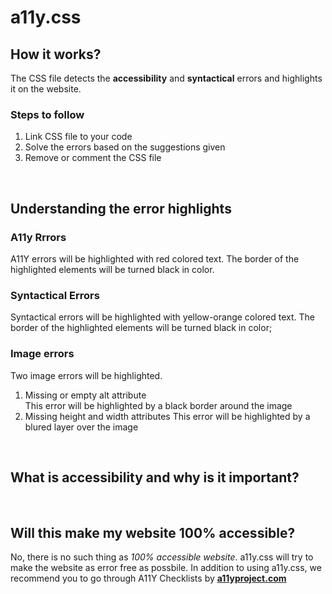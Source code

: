 # a11y.css

## How it works?
The CSS file detects the <b>accessibility</b> and <b>syntactical</b> errors and highlights it on the website.    

### Steps to follow
1. Link CSS file to your code
2. Solve the errors based on the suggestions given
3. Remove or comment the CSS file   

<br>

## Understanding the error highlights
### A11y Rrrors
A11Y errors will be highlighted with red colored text. The border of the highlighted elements will be turned black in color. 

### Syntactical Errors
Syntactical errors will be highlighted with yellow-orange colored text. The border of the highlighted elements will be turned black in color;

### Image errors
Two image errors will be highlighted. 
1. Missing or empty alt attribute  
This error will be highlighted by a black border around the image
2. Missing height and width attributes
This error will be highlighted by a blured layer over the image

<br>

## What is <b>accessibility</b> and why is it important? 

<br>

## Will this make my website 100% accessible?
No, there is no such thing as <i>100% accessible website</i>. a11y.css will try to make the website as error free as possbile. In addition to using a11y.css, we recommend you to go through A11Y Checklists by <a href="https://www.a11yproject.com/checklist/"><b>a11yproject.com</b></a>